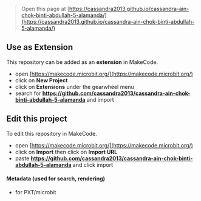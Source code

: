 
> Open this page at [https://cassandra2013.github.io/cassandra-ain-chok-binti-abdullah-5-alamanda/](https://cassandra2013.github.io/cassandra-ain-chok-binti-abdullah-5-alamanda/)

## Use as Extension

This repository can be added as an **extension** in MakeCode.

* open [https://makecode.microbit.org/](https://makecode.microbit.org/)
* click on **New Project**
* click on **Extensions** under the gearwheel menu
* search for **https://github.com/cassandra2013/cassandra-ain-chok-binti-abdullah-5-alamanda** and import

## Edit this project

To edit this repository in MakeCode.

* open [https://makecode.microbit.org/](https://makecode.microbit.org/)
* click on **Import** then click on **Import URL**
* paste **https://github.com/cassandra2013/cassandra-ain-chok-binti-abdullah-5-alamanda** and click import

#### Metadata (used for search, rendering)

* for PXT/microbit
<script src="https://makecode.com/gh-pages-embed.js"></script><script>makeCodeRender("{{ site.makecode.home_url }}", "{{ site.github.owner_name }}/{{ site.github.repository_name }}");</script>
